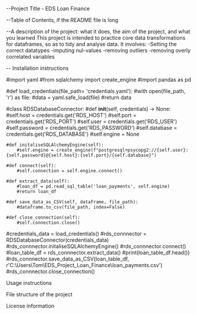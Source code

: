 --Project Title - EDS Loan Finance

--Table of Contents, if the README file is long

--A description of the project: what it does, the aim of the project, and what you learned
This project is intended to practice core data transformations for dataframes, so as to tidy and analyse data. 
It involves:
-Setting the correct datatypes
-imputing nul-values
-removing outliers
-removing overly correlated variables


-- Installation instructions

#import yaml
#from sqlalchemy import create_engine
#import pandas as pd 

#def load_credentials(file_path= 'credentials.yaml'):
    #with open(file_path, 'r') as file:
        #data = yaml.safe_load(file)
    #return data

#class RDSDatabaseConnector:
    #def __init__(self, credentials) -> None:
        #self.host = credentials.get('RDS_HOST')
        #self.port = credentials.get('RDS_PORT')
        #self.user = credentials.get('RDS_USER')
        #self.password = credentials.get('RDS_PASSWORD')
        #self.database = credentials.get('RDS_DATABASE')
        #self.engine = None

    #def initaliseSQLAlchemyEngine(self):
        #self.engine = create_engine(f"postgresql+psycopg2://{self.user}:{self.password}@{self.host}:{self.port}/{self.database}")
    
    #def connect(self):
        #self.connection = self.engine.connect()
    
    #def extract_data(self):
        #loan_df = pd.read_sql_table('loan_payments', self.engine)
        #return loan_df
    
    #def save_data_as_CSV(self, dataframe, file_path):
        #dataframe.to_csv(file_path, index=False)
    
    #def close_connection(self):
        #self.connection.close()
    

#credentials_data = load_credentials()
#rds_connnector = RDSDatabaseConnector(credentials_data)
#rds_connnector.initaliseSQLAlchemyEngine()
#rds_connnector.connect()
#loan_table_df = rds_connnector.extract_data()
#print(loan_table_df.head())
#rds_connnector.save_data_as_CSV(loan_table_df, r'C:\Users\Tom\EDS_Project_Loan_Finance\loan_payments.csv')
#rds_connnector.close_connection()

Usage instructions

File structure of the project

License information